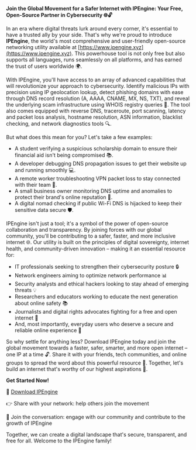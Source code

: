 **Join the Global Movement for a Safer Internet with IPEngine: Your Free, Open-Source Partner in Cybersecurity 🌐🔓**

In an era where digital threats lurk around every corner, it's essential to have a trusted ally by your side. That's why we're proud to introduce **IPEngine**, the world's most comprehensive and user-friendly open-source networking utility available at [https://www.ipengine.xyz](https://www.ipengine.xyz). This powerhouse tool is not only free but also supports all languages, runs seamlessly on all platforms, and has earned the trust of users worldwide 🌍.

With IPEngine, you'll have access to an array of advanced capabilities that will revolutionize your approach to cybersecurity. Identify malicious IPs with precision using IP geolocation lookup, detect phishing domains with ease through DNS record resolution (A, AAAA, CNAME, MX, NS, TXT), and reveal the underlying scam infrastructure using WHOIS registry queries 🚀. The tool also comes equipped with reverse DNS, traceroute, port scanning, latency and packet loss analysis, hostname resolution, ASN information, blacklist checking, and network diagnostics tools 🔍.

But what does this mean for you? Let's take a few examples:

* A student verifying a suspicious scholarship domain to ensure their financial aid isn't being compromised 📚.
* A developer debugging DNS propagation issues to get their website up and running smoothly 💻.
* A remote worker troubleshooting VPN packet loss to stay connected with their team 🔌.
* A small business owner monitoring DNS uptime and anomalies to protect their brand's online reputation 👥.
* A digital nomad checking if public Wi-Fi DNS is hijacked to keep their sensitive data secure 🛡️.

IPEngine isn't just a tool; it's a symbol of the power of open-source collaboration and transparency. By joining forces with our global community, you'll be contributing to a safer, faster, and more inclusive internet 🌐. Our utility is built on the principles of digital sovereignty, internet health, and community-driven innovation – making it an essential resource for:

* IT professionals seeking to strengthen their cybersecurity posture 🔒
* Network engineers aiming to optimize network performance 📊
* Security analysts and ethical hackers looking to stay ahead of emerging threats 💡
* Researchers and educators working to educate the next generation about online safety 📚
* Journalists and digital rights advocates fighting for a free and open internet 📰
* And, most importantly, everyday users who deserve a secure and reliable online experience 👥

So why settle for anything less? Download IPEngine today and join the global movement towards a faster, safer, smarter, and more open internet – one IP at a time 🔓. Share it with your friends, tech communities, and online groups to spread the word about this powerful resource 🤝. Together, let's build an internet that's worthy of our highest aspirations 💪.

**Get Started Now!**

🔗 [Download IPEngine](https://www.ipengine.xyz)

👉 Share with your network: help others join the movement

💬 Join the conversation: engage with our community and contribute to the growth of IPEngine

Together, we can create a digital landscape that's secure, transparent, and free for all. Welcome to the IPEngine family!